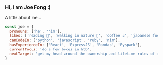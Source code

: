 ### Hi, I am Joe Fong :)

A little about me...
```javascript
const joe = {
  pronouns: ['he', 'him'],
  likes: ['reading 📖', 'walking in nature 🥾', 'coffee ☕️', 'japanese food 🍣🍜🍲🍤🍙🍢💕'],
  canCodeIn: ['python', 'javascript', 'ruby', 'nim'],
  hasExperienceIn: ['React', 'ExpressJS', 'Pandas', 'Pyspark'],
  currentFocus: 'do a few boxes in htb',
  nextTarget: 'get my head around the ownership and lifetime rules of rust 🤯'
}

```

<!--
**kapppa-joe/kapppa-joe** is a ✨ _special_ ✨ repository because its `README.md` (this file) appears on your GitHub profile.

Here are some ideas to get you started:

- 🔭 I’m currently working on ...
- 🌱 I’m currently learning ...
- 👯 I’m looking to collaborate on ...
- 🤔 I’m looking for help with ...
- 💬 Ask me about ...
- 📫 How to reach me: ...
- 😄 Pronouns: ...
- ⚡ Fun fact: ...
-->
